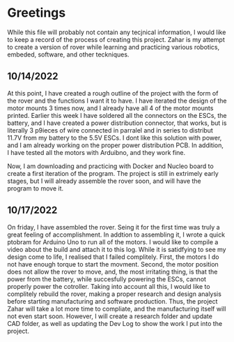 # Greetings

While this file will probably not contain any tecjnical information, I would like to keep a record of the process of creating this project.
Zahar is my attempt to create a version of rover while learning and practicing various robotics, embeded, software, and other teckniques. 

## 10/14/2022
At this point, I have created a rough outline of the project with the form of the rover and the functions I want it to have. I have iterated the design of the motor mounts 3 times now, and I already have all 4 of the motor mounts printed. 
Earlier this week I have soldered all the connectors on the ESCs, the battery, and I have created a power distribution connector, that works, but is literally 3 p9ieces of wire connected in parralel and in series to distribut 11.7V from my battery to the 5.5V ESCs. 
I dont like this solution with power, and I am already working on the proper power distribution PCB. 
In addition, I have tested all the motors with Arduibno, and they work fine. 

Now, I am downloading and practicing with Docker and Nucleo board to create a first iteration of the program. 
The project is still in extrimely early stages, but I will already assemble the rover soon, and will have the program to move it.

## 10/17/2022
On friday, I have assembled the rover. Seing it for the first time was truly a great feeling of accomplishment. In addtion to assembling it, I wrote a quick ptobram for Arduino Uno to run all of the motors. I would like to compile a video about the build and attach it to this log. 
While it is satidfying to see my design come to life, I realised that I failed complitely. First, the motors I do not have enough torque to start the movment. Second, the motor position does not allow the rover to move, and, the most irritating thing, is that the power from the battery, while succesfully powering the ESCs, cannot properly power the cotroller. 
Taking into account all this, I would like to complitely rebuild the rover, making a proper research and design analysis before starting manufacturing and software production. 
Thus, the project Zahar will take a lot more time to compliate, and the manufacturing itself will not even start soon. However, I will create a research folder and update CAD folder, as well as updating the Dev Log to show the work I put into the project. 
